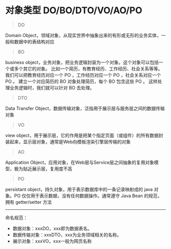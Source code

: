 # 对象类型 DO/BO/DTO/VO/AO/PO

> DO

Domain Object，领域对象，从现实世界中抽象出来的有形或无形的业务实体，一般和数据中的表结构对应

> BO

business object，业务对象，把业务逻辑封装为一个对象。这个对象可以包括一个或多个其它的对象。 比如一个简历，有教育经历、工作经历、社会关系等等。 我们可以把教育经历对应一个 PO ，工作经历对应一个 PO ，社会关系对应一个 PO 。 建立一个对应简历的 BO 对象处理简历，每个 BO 包含这些 PO 。 这样处理业务逻辑时，我们就可以针对 BO 去处理。

> DTO

Data Transfer Object，数据传输对象，泛指用于展示层与服务层之间的数据传输对象

> VO

view object，用于展示层，它的作用是把某个指定页面（或组件）的所有数据封装起来，显示层对象，通常是Web向模板渲染引擎层传输的对象

> AO

Application Object，应用对象，在Web层与Service层之间抽象的复用对象模型，极为贴近展示层，复用度不高

> PO

persistant object，持久对象，用于表示数据库中的一条记录映射成的 java 对象。PO 仅仅用于表示数据，没有任何数据操作。通常遵守 Java Bean 的规范，拥有 getter/setter 方法

------

命名规范：

- 数据对象：xxxDO，xxx即为数据表名。
- 数据传输对象：xxxDTO，xxx为业务领域相关的名称。
- 展示对象：xxxVO，xxx一般为网页名称